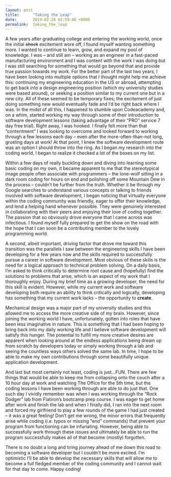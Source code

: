 ```yaml
---
layout: post
title:      "Taking the Leap"
date:       2019-02-28 02:59:48 +0000
permalink:  taking_the_leap
---
```



A few years after graduating college and entering the working world, once the initial ~~shock~~ excitement wore off, I found myself wanting something more. I wanted to continue to learn, grow, and expand my pool of knowledge. I was – and still am – working as an engineer in a fast-paced manufacturing environment and I was content with the work I was doing but I was still searching for something that would go beyond that and provide true passion towards my work. For the better part of the last two years, I have been looking into multiple options that I thought might help me achieve this: continuing my engineering education in the US or abroad, attempting to get back into a design engineering position (which my university studies were based around), or seeking a position similar to my current one but in a new city. All of these seemed to be temporary fixes; the excitement of just doing something new would eventually fade and I’d be right back where I was. In the midst of all this, I happened to stumble upon Codeacademy and, on a whim, started working my way through some of their introduction to software development lessons (taking advantage of their “PRO” service 7 day free trial). Right away, I was hooked. I finally felt more than that “contentment” I was looking to overcome and looked forward to working through a few lessons each day – even after the more-often-than-not long, grueling days at work! At that point, I knew the software development route was an option I should throw into the ring. As I began my research into the coding world, I began to realize it checked a lot of the boxes on my list.

Within a few days of really buckling down and diving into learning some basic coding on my own, it became apparent to me that the stereotypical image people often associate with programmers – the lone-wolf sitting in a dark room coding for hours on end and polishing off some Mountain Dew in the process – couldn’t be further from the truth. Whether it be through my Google searches to understand various concepts or talking to friends involved with software development, I began noticing that virtually everyone within the coding community was friendly, eager to offer their knowledge, and lend a helping hand whenever possible. They were genuinely interested in collaborating with their peers and enjoying their love of coding together. The passion that so obviously drove everyone that I came across was infectious. I found myself fully prepared to get the show on the road with the hope that I can soon be a contributing member to the lovely programming world.

A second, albeit important, driving factor that drove me toward this transition was the parallels I saw between the engineering skills I have been developing for a few years now and the skills required to successfully pursue a career in software development. Most obvious of these skills is the need for a logical approach to technical problem solving. On a daily basis, I’m asked to think critically to determine root cause and (hopefully) find the solutions to problems that arise, which is an aspect of my work that I thoroughly enjoy. During my brief time as a growing developer, the need for this skill is evident. However, while my current work and software developing both require an ability to think critically and logically, developing has something that my current work lacks – the opportunity to **create**. 

Mechanical design was a major part of my university studies and this allowed me to access the more creative side of my brain. However, since joining the working world I have, unfortunately, gotten into roles that have been less imaginative in nature. This is something that I had been hoping to bring back into my daily working life and I believe software development will satisfy this hunger. The potential to fulfill my more creative desires are apparent when looking around at the endless applications being dream up from scratch by developers today or simply working through a lab and seeing the countless ways others solved the same lab. In time, I hope to be able to make my own contributions through some beautifully unique application development.

And last but most certainly not least, coding is just...FUN. There are few things that would be able to keep me from collapsing onto the couch after a 10 hour day at work and watching The Office for the 5th time, but the coding lessons I have been working through are able to do just that. One such day I vividly remember was when I was working through the “Rock Dodger” lab from Flatiron’s bootcamp prep course. I was eager to get home after work and finish the lab and when I finally did, I ran into the next room and forced my girlfriend to play a few rounds of the game I had just created – it was a great feeling! Don’t get me wrong, the minor errors that frequently arise while coding (i.e. typos or missing “end” commands) that prevent your program from functioning can be infuriating. However, being able to successfully work through these issues and ultimately be able to run the program successfully makes all of that become (mostly) forgotten.

There is no doubt a long and tiring journey ahead of me down this road to becoming a software developer but I couldn’t be more excited. I’m optimistic I’ll be able to develop the necessary skills that will allow me to become a full fledged member of the coding community and I cannot wait for that day to come. Happy coding!
